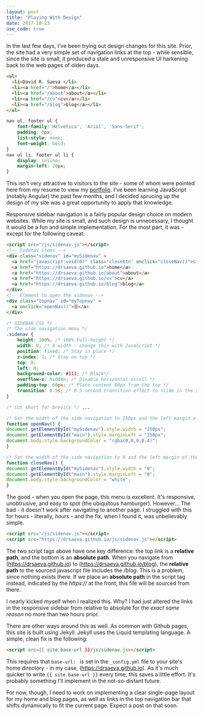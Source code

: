 ```yaml
---
layout: post
title: "Playing With Design"
date: 2017-10-23
use_code: true
---
```


In the last few days, I've been trying out design changes for this site. Prior, the site had a very simple set of navigation links at the top - while sensible, since the site is small, it produced a stale and unresponsive UI harkening back to the web pages of olden days.

```html
<ul>
  <li>David R. Saeva </li>
  <li><a href="/">home</a></li>
  <li><a href="/about">about</a></li>
  <li><a href="/cv">cv</a></li>
  <li><a href="/blog">blog</a></li>
</ul>
```

```css
nav ul, footer ul {
    font-family:'Helvetica', 'Arial', 'Sans-Serif';
    padding: 0px;
    list-style: none;
    font-weight: bold;
}
nav ul li, footer ul li {
    display: inline;
    margin-left: 20px;
}
```

This isn't very attractive to visitors to the site - some of whom were pointed here from my resume to view my [portfolio](https://github.com/drsaeva?tab=repositories). I've been learning JavaScript (notably Angular) the past few months, and I decided sprucing up the design of my site was a great opportunity to apply that knowledge.

Responsive sidebar navigation is a fairly popular design choice on modern websites. While my site is small, and such design is unnecessary, I thought it would be a fun and simple implementation. For the most part, it was - except for the following caveat:

```html
<script src="/js/sidenav.js"></script>
<!-- Sidenav items -->
<div class="sidenav" id="mySidenav" >
  <a href="javascript:void(0)" class="closebtn" onclick="closeNav()">&times;</a>
  <a href="https://drsaeva.github.io">home</a>
  <a href="https://drsaeva.github.io/about">about</a>
  <a href="https://drsaeva.github.io/cv">cv</a>
  <a href="https://drsaeva.github.io/blog">blog</a>
</div>
<!-- Element to open the sidenav -->
<div class="topnav" id="myTopnav" >
  <a onclick="openNav()">☰</a>
</div>
```

```css
/* SIDEBAR CSS */
/* The side navigation menu */
.sidenav {
    height: 100%; /* 100% Full-height */
    width: 0; /* 0 width - change this with JavaScript */
    position: fixed; /* Stay in place */
    z-index: 1; /* Stay on top */
    top: 0;
    left: 0;
    background-color: #111; /* Black*/
    overflow-x: hidden; /* Disable horizontal scroll */
    padding-top: 60px; /* Place content 60px from the top */
    transition: 0.5s; /* 0.5 second transition effect to slide in the sidenav */
}

/* Cut short for brevity */ ...
```

```javascript
/* Set the width of the side navigation to 250px and the left margin of the page content to 250px and add a black background color to body */
function openNav() {
document.getElementById("mySidenav").style.width = "250px";
document.getElementById("main").style.marginLeft = "250px";
document.body.style.backgroundColor = "rgba(0,0,0,0.4)";
}

/* Set the width of the side navigation to 0 and the left margin of the page content to 0, and the background color of body to white */
function closeNav() {
document.getElementById("mySidenav").style.width = "0";
document.getElementById("main").style.marginLeft = "0";
document.body.style.backgroundColor = "white";
}
```

The good - when you open the page, this menu is excellent. It's responsive, unobtrusive, and easy to spot (the ubiquitous hamburger). However... The bad - it doesn't work after navigating to another page. I struggled with this for hours - literally, *hours* - and the fix, when I found it, was unbelievably simple.

```html
<script src="/js/sidenav.js"></script>
<script src="https://drsaeva.github.io/js/sidenav.js"></script>
```

The two script tags above have one key difference: the top link is a **relative path**, and the bottom is an **absolute path**. When you navigate from (https://drsaeva.github.io) to (https://drsaeva.github.io/blog), the **relative path** to the sourced javascript file includes the */blog*. This is a problem, since nothing exists there. If we place an **absolute path** in the script tag instead, indicated by the *https://* at the front, this file will be sourced from there.

I nearly kicked myself when I realized this. Why? I had just altered the links in the responsive sidebar from relative to absolute for the *exact same reason* no more than two hours prior. 

There are other ways around this as well. As common with Github pages, this site is built using Jekyll. Jekyll uses the Liquid templating language. A simple, clean fix is the following:

```html
<script src={{ site.base-url }}/js/sidenav.js></script>
```

This requires that ```base-url: ``` is set in the ```_config.yml``` file to your site's home directory - in my case, (https://drsaeva.github.io). As it's much quicker to write ```{{ site.base-url }}``` every time, this saves a little effort. It's probably something I'll implement in the not-so-distant future. 

For now, though, I need to work on implementing a clear single-page layout for my home and blog pages, as well as links in the top navigation bar that shifts dynamically to fit the current page. Expect a post on that soon.
